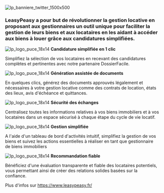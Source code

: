 ![lp_banniere_twitter_1500x500](https://github.com/LeasyPeasy/.github/assets/141068179/4c112091-43e1-4337-840f-baf19e6ec456)

### LeasyPeasy a pour but de révolutionner la gestion locative en proposant aux gestionnaires un outil unique pour faciliter la gestion de leurs biens et aux locataires en les aidant à accéder aux biens à louer grâce aux candidatures simplifiées.

![lp_logo_puce_18x14](https://github.com/LeasyPeasy/.github/assets/141068179/fdbf8179-e427-4182-819e-675aa56d91c3) **Candidature simplifiée en 1 clic**

Simplifiez la sélection de vos locataires en recevant des candidatures complètes et pertinentes avec notre partenaire DossierFacile.

![lp_logo_puce_18x14](https://github.com/LeasyPeasy/.github/assets/141068179/fdbf8179-e427-4182-819e-675aa56d91c3) **Génération assistée de documents**

En quelques clics, générez des documents approuvés légalement et nécessaires à votre gestion locative  comme des contrats de location, états des lieux, avis d'échéance et quittances.

![lp_logo_puce_18x14](https://github.com/LeasyPeasy/.github/assets/141068179/fdbf8179-e427-4182-819e-675aa56d91c3) **Sécurité des échanges**

Centralisez toutes les informations relatives à vos biens immobiliers et à vos locataires dans un espace sécurisé à chaque étape du cycle de vie locatif.

![lp_logo_puce_18x14](https://github.com/LeasyPeasy/.github/assets/141068179/fdbf8179-e427-4182-819e-675aa56d91c3) **Gestion simplifiée**

A l'aide d'un tableau de bord d'activités intuitif, simplifiez la gestion de vos biens et suivez les actions essentielles à réaliser en tant que gestionnaire de biens immobiliers

![lp_logo_puce_18x14](https://github.com/LeasyPeasy/.github/assets/141068179/fdbf8179-e427-4182-819e-675aa56d91c3) **Recommandation fiable**

Bénéficiez d'une évaluation transparente et fiable des locataires potentiels, vous permettant ainsi de créer des relations solides basées sur la confiance.

Plus d'infos sur https://www.leasypeasy.fr/
